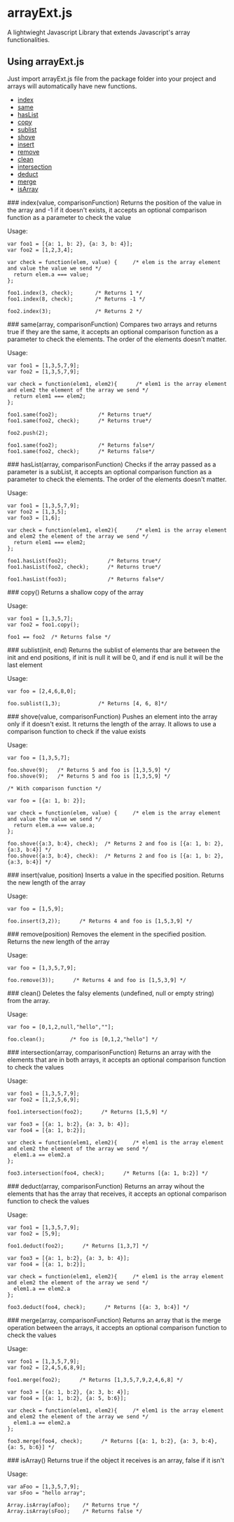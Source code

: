 arrayExt.js
===========

A lightwieght Javascript Library that extends Javascript's array functionalities.

## Using arrayExt.js

Just import arrayExt.js file from the package folder into your project and arrays will automatically have new functions.

* [index](#index)
* [same](#same)
* [hasList](#hasList)
* [copy](#copy)
* [sublist](#sublist)
* [shove](#shove)
* [insert](#insert)
* [remove](#remove)
* [clean](#clean)
* [intersection](#intersection)
* [deduct](#deduct)
* [merge](#merge)
* [isArray](#isArray)


<a name="index" />
### index(value, comparisonFunction)
Returns the position of the value in the array and -1 if it doesn't exists, it accepts an optional comparison function as a parameter to check the value

Usage:

    var foo1 = [{a: 1, b: 2}, {a: 3, b: 4}];
    var foo2 = [1,2,3,4];
    
    var check = function(elem, value) {     /* elem is the array element and value the value we send */
      return elem.a === value;
    };
    
    foo1.index(3, check);       /* Returns 1 */
    foo1.index(8, check);       /* Returns -1 */
    
    foo2.index(3);              /* Returns 2 */
    
<a name="same" />
### same(array, comparisonFunction)
Compares two arrays and returns true if they are the same, it accepts an optional comparison function as a parameter to check the elements.
The order of the elements doesn't matter.

Usage:

    var foo1 = [1,3,5,7,9];
    var foo2 = [1,3,5,7,9];
    
    var check = function(elem1, elem2){      /* elem1 is the array element and elem2 the element of the array we send */
      return elem1 === elem2;
    };
    
    foo1.same(foo2);             /* Returns true*/
    foo1.same(foo2, check);      /* Returns true*/
    
    foo2.push(2);
    
    foo1.same(foo2);             /* Returns false*/
    foo1.same(foo2, check);      /* Returns false*/
    
<a name="hasList" />
### hasList(array, comparisonFunction)
Checks if the array passed as a parameter is a subList, it accepts an optional comparison function as a parameter to check the elements.
The order of the elements doesn't matter.

Usage:

    var foo1 = [1,3,5,7,9];
    var foo2 = [1,3,5];
    var foo3 = [1,6];
    
    var check = function(elem1, elem2){      /* elem1 is the array element and elem2 the element of the array we send */
      return elem1 === elem2;
    };
    
    foo1.hasList(foo2);             /* Returns true*/
    foo1.hasList(foo2, check);      /* Returns true*/
    
    foo1.hasList(foo3);             /* Returns false*/

<a name="copy" />
### copy()
Returns a shallow copy of the array

Usage:

    var foo1 = [1,3,5,7];
    var foo2 = foo1.copy();
    
    foo1 == foo2  /* Returns false */

<a name="sublist" />
### sublist(init, end)
Returns the sublist of elements thar are between the init and end positions, if init is null it will be 0, and if end is null it will be the last element

Usage:

    var foo = [2,4,6,8,0];
    
    foo.sublist(1,3);            /* Returns [4, 6, 8]*/

<a name="shove" />
### shove(value, comparisonFunction)
Pushes an element into the array only if it doesn't exist. It returns the length of the array. It allows to use a comparison function to check if the value exists

Usage:

    var foo = [1,3,5,7];
    
    foo.shove(9);   /* Returns 5 and foo is [1,3,5,9] */
    foo.shove(9);   /* Returns 5 and foo is [1,3,5,9] */
    
    /* With comparison function */
    
    var foo = [{a: 1, b: 2}];
    
    var check = function(elem, value) {     /* elem is the array element and value the value we send */
      return elem.a === value.a;
    };
    
    foo.shove({a:3, b:4}, check);  /* Returns 2 and foo is [{a: 1, b: 2}, {a:3, b:4}] */
    foo.shove({a:3, b:4}, check):  /* Returns 2 and foo is [{a: 1, b: 2}, {a:3, b:4}] */

<a name="insert" />
### insert(value, position)
Inserts a value in the specified position. Returns the new length of the array

Usage:

    var foo = [1,5,9];
    
    foo.insert(3,2));      /* Returns 4 and foo is [1,5,3,9] */
    
<a name="remove" />    
### remove(position)
Removes the element in the specified position. Returns the new length of the array

Usage:

    var foo = [1,3,5,7,9];
    
    foo.remove(3));      /* Returns 4 and foo is [1,5,3,9] */

<a name="clean" />
### clean()
Deletes the falsy elements (undefined, null or empty string) from the array.

Usage:

    var foo = [0,1,2,null,"hello",""];
    
    foo.clean();        /* foo is [0,1,2,"hello"] */

<a name="intersection" />
### intersection(array, comparisonFunction)
Returns an array with the elements that are in both arrays, it accepts an optional comparison function to check the values

Usage:

    var foo1 = [1,3,5,7,9];
    var foo2 = [1,2,5,6,9];
    
    foo1.intersection(foo2);      /* Returns [1,5,9] */
    
    var foo3 = [{a: 1, b:2}, {a: 3, b: 4}];
    var foo4 = [{a: 1, b:2}];
    
    var check = function(elem1, elem2){     /* elem1 is the array element and elem2 the element of the array we send */
      elem1.a == elem2.a
    };
    
    foo3.intersection(foo4, check);      /* Returns [{a: 1, b:2}] */

<a name="deduct" />
### deduct(array, comparisonFunction)
Returns an array wihout the elements that has the array that receives, it accepts an optional comparison function to check the values

Usage:

    var foo1 = [1,3,5,7,9];
    var foo2 = [5,9];
    
    foo1.deduct(foo2);      /* Returns [1,3,7] */
    
    var foo3 = [{a: 1, b:2}, {a: 3, b: 4}];
    var foo4 = [{a: 1, b:2}];
    
    var check = function(elem1, elem2){     /* elem1 is the array element and elem2 the element of the array we send */
      elem1.a == elem2.a
    };
    
    foo3.deduct(foo4, check);      /* Returns [{a: 3, b:4}] */

<a name="merge" />
### merge(array, comparisonFunction)
Returns an array that is the merge operation between the arrays, it accepts an optional comparison function to check the values

Usage:

    var foo1 = [1,3,5,7,9];
    var foo2 = [2,4,5,6,8,9];
    
    foo1.merge(foo2);      /* Returns [1,3,5,7,9,2,4,6,8] */
    
    var foo3 = [{a: 1, b:2}, {a: 3, b: 4}];
    var foo4 = [{a: 1, b:2}, {a: 5, b:6}];
    
    var check = function(elem1, elem2){     /* elem1 is the array element and elem2 the element of the array we send */
      elem1.a == elem2.a
    };
    
    foo3.merge(foo4, check);      /* Returns [{a: 1, b:2}, {a: 3, b:4}, {a: 5, b:6}] */

<a name="isArray" />
### isArray()
Returns true if the object it receives is an array, false if it isn't

Usage:

    var aFoo = [1,3,5,7,9];
    var sFoo = "hello array";
    
    Array.isArray(aFoo);    /* Returns true */
    Array.isArray(sFoo);    /* Returns false */
